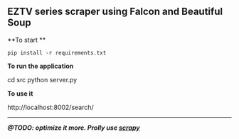## EZTV series scraper using Falcon and Beautiful Soup ##

**To start **

`pip install -r requirements.txt`

**To run the application**

cd src
python server.py

**To use it**

http://localhost:8002/search/<tv-show>


----------

***@TODO: optimize it more. Prolly use <a href="http://scrapy.org">scrapy</a>***
